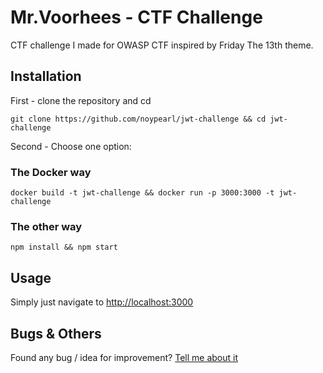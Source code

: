 # Mr.Voorhees - CTF Challenge

CTF challenge I made for OWASP CTF inspired by Friday The 13th theme.

## Installation

First - clone the repository and cd
``` 
git clone https://github.com/noypearl/jwt-challenge && cd jwt-challenge
```
Second - Choose one option:
### The Docker way
```
docker build -t jwt-challenge && docker run -p 3000:3000 -t jwt-challenge 
```

### The other way

```
npm install && npm start
```


## Usage
Simply just navigate to [http://localhost:3000](http://localhost:3000)

## Bugs & Others
Found any bug / idea for improvement? [Tell me about it](http://twitter.com/noypearl)
